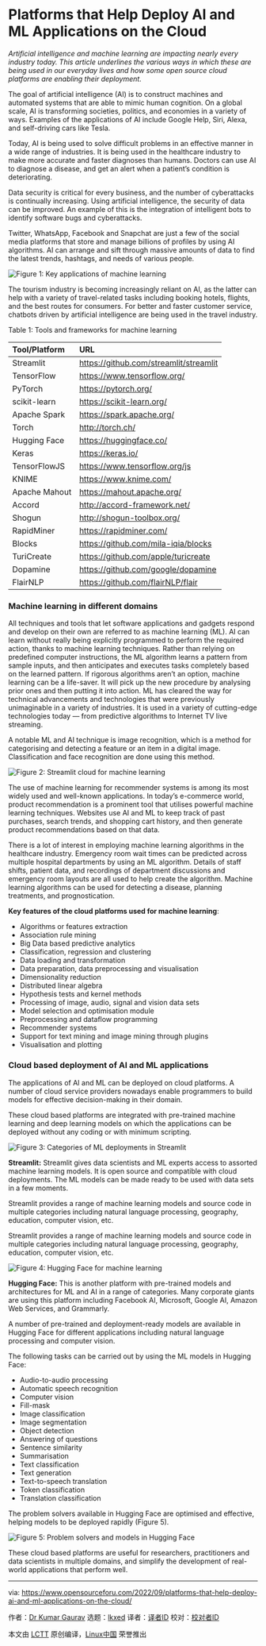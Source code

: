 [#]: subject: "Platforms that Help Deploy AI and ML Applications on the Cloud"
[#]: via: "https://www.opensourceforu.com/2022/09/platforms-that-help-deploy-ai-and-ml-applications-on-the-cloud/"
[#]: author: "Dr Kumar Gaurav https://www.opensourceforu.com/author/dr-gaurav-kumar/"
[#]: collector: "lkxed"
[#]: translator: " "
[#]: reviewer: " "
[#]: publisher: " "
[#]: url: " "

Platforms that Help Deploy AI and ML Applications on the Cloud
======
*Artificial intelligence and machine learning are impacting nearly every industry today. This article underlines the various ways in which these are being used in our everyday lives and how some open source cloud platforms are enabling their deployment.*

The goal of artificial intelligence (AI) is to construct machines and automated systems that are able to mimic human cognition. On a global scale, AI is transforming societies, politics, and economies in a variety of ways. Examples of the applications of AI include Google Help, Siri, Alexa, and self-driving cars like Tesla.

Today, AI is being used to solve difficult problems in an effective manner in a wide range of industries. It is being used in the healthcare industry to make more accurate and faster diagnoses than humans. Doctors can use AI to diagnose a disease, and get an alert when a patient’s condition is deteriorating.

Data security is critical for every business, and the number of cyberattacks is continually increasing. Using artificial intelligence, the security of data can be improved. An example of this is the integration of intelligent bots to identify software bugs and cyberattacks.

Twitter, WhatsApp, Facebook and Snapchat are just a few of the social media platforms that store and manage billions of profiles by using AI algorithms. AI can arrange and sift through massive amounts of data to find the latest trends, hashtags, and needs of various people.

![Figure 1: Key applications of machine learning][1]

The tourism industry is becoming increasingly reliant on AI, as the latter can help with a variety of travel-related tasks including booking hotels, flights, and the best routes for consumers. For better and faster customer service, chatbots driven by artificial intelligence are being used in the travel industry.

Table 1: Tools and frameworks for machine learning

| Tool/Platform | URL | 
| :- | :- |
| Streamlit | https://github.com/streamlit/streamlit | 
| TensorFlow | https://www.tensorflow.org/ | 
| PyTorch | https://pytorch.org/ | 
| scikit-learn | https://scikit-learn.org/ | 
| Apache Spark | https://spark.apache.org/ | 
| Torch | http://torch.ch/ | 
| Hugging Face | https://huggingface.co/ | 
| Keras | https://keras.io/ | 
| TensorFlowJS | https://www.tensorflow.org/js | 
| KNIME | https://www.knime.com/ | 
| Apache Mahout | https://mahout.apache.org/ | 
| Accord | http://accord-framework.net/ | 
| Shogun | http://shogun-toolbox.org/ | 
| RapidMiner | https://rapidminer.com/ | 
| Blocks | https://github.com/mila-iqia/blocks | 
| TuriCreate | https://github.com/apple/turicreate | 
| Dopamine | https://github.com/google/dopamine | 
| FlairNLP | https://github.com/flairNLP/flair |

### Machine learning in different domains

All techniques and tools that let software applications and gadgets respond and develop on their own are referred to as machine learning (ML). AI can learn without really being explicitly programmed to perform the required action, thanks to machine learning techniques. Rather than relying on predefined computer instructions, the ML algorithm learns a pattern from sample inputs, and then anticipates and executes tasks completely based on the learned pattern. If rigorous algorithms aren’t an option, machine learning can be a life-saver. It will pick up the new procedure by analysing prior ones and then putting it into action. ML has cleared the way for technical advancements and technologies that were previously unimaginable in a variety of industries. It is used in a variety of cutting-edge technologies today — from predictive algorithms to Internet TV live streaming.

A notable ML and AI technique is image recognition, which is a method for categorising and detecting a feature or an item in a digital image. Classification and face recognition are done using this method.

![Figure 2: Streamlit cloud for machine learning][2]

The use of machine learning for recommender systems is among its most widely used and well-known applications. In today’s e-commerce world, product recommendation is a prominent tool that utilises powerful machine learning techniques. Websites use AI and ML to keep track of past purchases, search trends, and shopping cart history, and then generate product recommendations based on that data.

There is a lot of interest in employing machine learning algorithms in the healthcare industry. Emergency room wait times can be predicted across multiple hospital departments by using an ML algorithm. Details of staff shifts, patient data, and recordings of department discussions and emergency room layouts are all used to help create the algorithm. Machine learning algorithms can be used for detecting a disease, planning treatments, and prognostication.

**Key features of the cloud platforms used for machine learning**:

* Algorithms or features extraction
* Association rule mining
* Big Data based predictive analytics
* Classification, regression and clustering
* Data loading and transformation
* Data preparation, data preprocessing and visualisation
* Dimensionality reduction
* Distributed linear algebra
* Hypothesis tests and kernel methods
* Processing of image, audio, signal and vision data sets
* Model selection and optimisation module
* Preprocessing and dataflow programming
* Recommender systems
* Support for text mining and image mining through plugins
* Visualisation and plotting

### Cloud based deployment of AI and ML applications

The applications of AI and ML can be deployed on cloud platforms. A number of cloud service providers nowadays enable programmers to build models for effective decision-making in their domain.

These cloud based platforms are integrated with pre-trained machine learning and deep learning models on which the applications can be deployed without any coding or with minimum scripting.

![Figure 3: Categories of ML deployments in Streamlit][3]

**Streamlit:** Streamlit gives data scientists and ML experts access to assorted machine learning models. It is open source and compatible with cloud deployments. The ML models can be made ready to be used with data sets in a few moments.

Streamlit provides a range of machine learning models and source code in multiple categories including natural language processing, geography, education, computer vision, etc.

Streamlit provides a range of machine learning models and source code in multiple categories including natural language processing, geography, education, computer vision, etc.

![Figure 4: Hugging Face for machine learning][4]

**Hugging Face:** This is another platform with pre-trained models and architectures for ML and AI in a range of categories. Many corporate giants are using this platform including Facebook AI, Microsoft, Google AI, Amazon Web Services, and Grammarly.

A number of pre-trained and deployment-ready models are available in Hugging Face for different applications including natural language processing and computer vision.

The following tasks can be carried out by using the ML models in Hugging Face:

* Audio-to-audio processing
* Automatic speech recognition
* Computer vision
* Fill-mask
* Image classification
* Image segmentation
* Object detection
* Answering of questions
* Sentence similarity
* Summarisation
* Text classification
* Text generation
* Text-to-speech translation
* Token classification
* Translation classification

The problem solvers available in Hugging Face are optimised and effective, helping models to be deployed rapidly (Figure 5).

![Figure 5: Problem solvers and models in Hugging Face][5]

These cloud based platforms are useful for researchers, practitioners and data scientists in multiple domains, and simplify the development of real-world applications that perform well.

--------------------------------------------------------------------------------

via: https://www.opensourceforu.com/2022/09/platforms-that-help-deploy-ai-and-ml-applications-on-the-cloud/

作者：[Dr Kumar Gaurav][a]
选题：[lkxed][b]
译者：[译者ID](https://github.com/译者ID)
校对：[校对者ID](https://github.com/校对者ID)

本文由 [LCTT](https://github.com/LCTT/TranslateProject) 原创编译，[Linux中国](https://linux.cn/) 荣誉推出

[a]: https://www.opensourceforu.com/author/dr-gaurav-kumar/
[b]: https://github.com/lkxed
[1]: https://www.opensourceforu.com/wp-content/uploads/2022/08/Figure-1-Key-applications-of-machine-learning.jpg
[2]: https://www.opensourceforu.com/wp-content/uploads/2022/08/Figure-2-Streamlit-cloud-for-machine-learning.png
[3]: https://www.opensourceforu.com/wp-content/uploads/2022/08/Figure-3-Categories-of-ML-deployments-in-Streamlit.png
[4]: https://www.opensourceforu.com/wp-content/uploads/2022/08/Figure-4-Hugging-Face-for-machine-learning.png
[5]: https://www.opensourceforu.com/wp-content/uploads/2022/08/Figure-5-Problem-solvers-and-models-in-Hugging-Face.png
